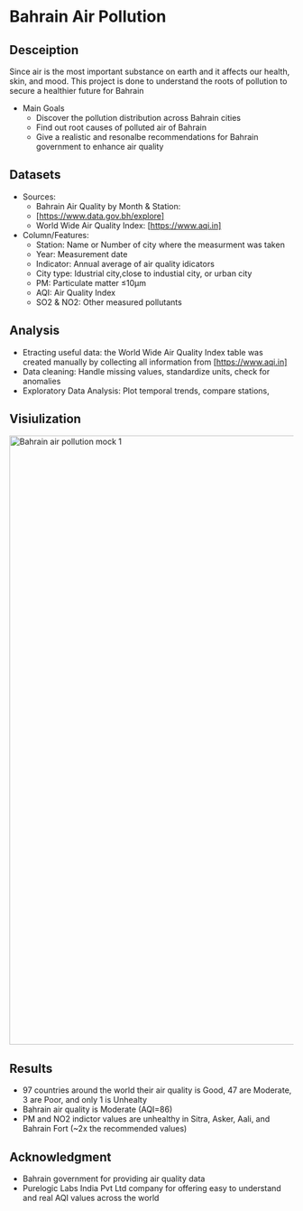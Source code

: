 # Bahrain Air Pollution
## Desceiption
Since air is the most important substance on earth and it affects our health, skin, and mood. This project is done to understand the roots of pollution to secure a healthier future for Bahrain
- Main Goals
   - Discover the pollution distribution across Bahrain cities
   - Find out root causes of polluted air of Bahrain
   - Give a realistic and resonalbe recommendations for Bahrain government to enhance air quality

## Datasets
- Sources:
   - Bahrain Air Quality by Month & Station:
   - [https://www.data.gov.bh/explore]
   - World Wide Air Quality Index: [https://www.aqi.in]
- Column/Features:
  - Station: Name or Number of city where the measurment was taken
  - Year: Measurement date
  - Indicator: Annual average of air quality idicators
  - City type: Idustrial city,close to industial city, or urban city 
  - PM: Particulate matter ≤10µm
  - AQI: Air Quality Index
  -  SO2 & NO2:  Other measured pollutants
## Analysis
 - Etracting useful data: the World Wide Air Quality Index table was created manually 
    by collecting all information from [https://www.aqi.in]
 - Data cleaning: Handle missing values, standardize units, check for anomalies
 - Exploratory Data Analysis: Plot temporal trends, compare stations, 
## Visiulization
<img width="1920" height="1080" alt="Bahrain air pollution mock 1" src="https://github.com/user-attachments/assets/68b15296-6110-484f-9148-eebe89a0fc30" />
 
## Results
- 97 countries around the world their air quality is Good, 47 are Moderate, 3 are Poor, and only 1 is Unhealty
- Bahrain air quality is Moderate (AQI=86)
- PM and NO2 indictor values are unhealthy in Sitra, Asker, Aali, and Bahrain Fort (~2x the recommended values)
  
## Acknowledgment
- Bahrain government for providing air quality data
- Purelogic Labs India Pvt Ltd company for offering easy to understand  and real AQI values across the world
  

